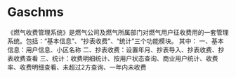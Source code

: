 # Gaschms
 《燃气收费管理系统》是燃气公司及燃气所属部门对燃气用户征收费用的一套管理系统。包括：“基本信息”、“抄表收费”、“统计”三个功能模块。  其中：  一、基本信息：用户信息、小区名称  二、抄表收费：设置年月、抄表导入、抄表收费、抄表收费查看  三、统计：收费明细统计、按用户状态查询、商业用户统计、收费率、收费明细查看、未超过2方查询、一年内未收费
